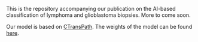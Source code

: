 This is the repository accompanying our publication on the AI-based classification of lymphoma and glioblastoma biopsies. More to come soon.

Our model is based on [CTransPath](https://github.com/Xiyue-Wang/TransPath). The weights of the model can be found [here](https://huggingface.co/pierrescheffler/srh_lymphoma).